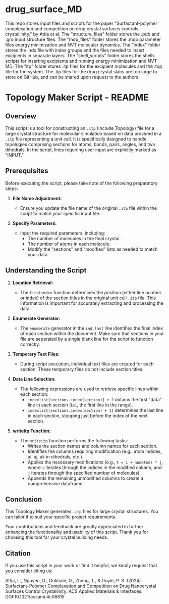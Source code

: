 # drug_surface_MD
This repo stores input files and scripts for the paper "Surfactant-polymer complexation and competition on drug crystal surfaces controls crystallinity," by Attia et al. The "structure_files" folder stores the .pdb and .gro input structure files. The "mdp_files" folder stores the .mdp parameter files energy minimization and NVT molecular dynamics. The "index" folder stores the .ndx file with index groups and the files needed to insert excipients in separate layers. The "shell_scripts" folder stores the shells scripts for inserting excipients and running energy minimization and NVT MD. The "itp" folder stores .itp files for the excipient molecules and the .top file for the system. The .itp files for the drug crystal slabs are too large to store on GitHub, and can be shared upon request to the authors.
# Topology Maker Script - README

## Overview

This script is a tool for constructing an `.itp` (Include Topology) file for a large crystal structure for molecular simulation based on data provided in a `.itp` file representing a unit cell. It is specifically designed to handle topologies comprising sections for atoms, bonds, pairs, angles, and two dihedrals. In the script, lines requiring user input are explicitly marked as "INPUT."

## Prerequisites

Before executing the script, please take note of the following preparatory steps:

1. **File Name Adjustment:**
   - Ensure you update the file name of the original `.itp` file within the script to match your specific input file.

2. **Specify Parameters:**
   - Input the required parameters, including:
     - The number of molecules in the final crystal.
     - The number of atoms in each molecule.
     - Modify the "sections" and "modified" lists as needed to match your data.

## Understanding the Script


1. **Location Retrieval:**
   - The `firstindex` function determines the position (either line number or index) of the section titles in the original unit cell `.itp` file. This information is important for accurately extracting and processing the data.

2. **Enumerate Generator:**
   - The `enumerate` generator in the `ind_last` line identifies the final index of each section within the document. Make sure that sections in your file are separated by a single blank line for the script to function correctly.

3. **Temporary Text Files:**
   - During script execution, individual text files are created for each section. These temporary files do not include section titles.

4. **Data Line Selection:**
   - The following expressions are used to retrieve specific lines within each section:
     - `indexlist[sections.index(section)] + 2` obtains the first "data" line in each section (i.e., the first line in the range).
     - `indexlist[sections.index(section) + 1]` determines the last line in each section, stopping just before the index of the next section.

5. **writeitp Function:**
   - The `writeitp` function performs the following tasks:
     - Writes the section names and column names for each section.
     - Identifies the columns requiring modification (e.g., atom indices, ai, aj, ak in dihedrals, etc.).
     - Applies the necessary modifications (e.g., `t = i + numatoms * j`, where `i` iterates through the indices in the modified column, and `j` iterates through the specified number of molecules).
     - Appends the remaining unmodified columns to create a comprehensive dataframe.

## Conclusion

This Topology Maker generates `.itp` files for large crystal structures. You can tailor it to suit your specific project requirements.

Your contributions and feedback are greatly appreciated in further enhancing the functionality and usability of this script. Thank you for choosing this tool for your crystal building needs.

## Citation

If you use this script in your work or find it helpful, we kindly request that you consider citing us: 

Attia, L., Nguyen, D., Gokhale, D., Zheng, T., & Doyle, P. S. (2024). Surfactant–Polymer Complexation and Competition on Drug Nanocrystal Surfaces Control Crystallinity. ACS Applied Materials & Interfaces.
DOI:10.1021/acsami.4c06815

